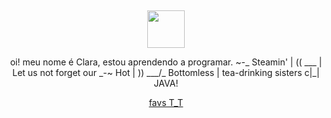 <div align="center">
  <br>
  <br>
  <br>
  <br>
  <br>
    <img src="https://64.media.tumblr.com/b9e5703710162e505afe2b495ad703d2/e4f8c035f1add387-05/s75x75_c1/15280590b566c4724652766bd388d50f101eb6ea.gifv" width="60" height="60">
  <br>
  <p>
   
 oi! meu nome é Clara, estou aprendendo a programar.  ~-_ Steamin'         |  ((     ___              | Let us not forget our
  _-~    Hot            |   ))  \___/_  Bottomless | tea-drinking sisters
c|_|    JAVA! 
  <p>
    <a href="https://www.youtube.com/watch?v=HkgV_-nJOuE">favs T_T</a> 
  </p>
  <br>
 
  
  
